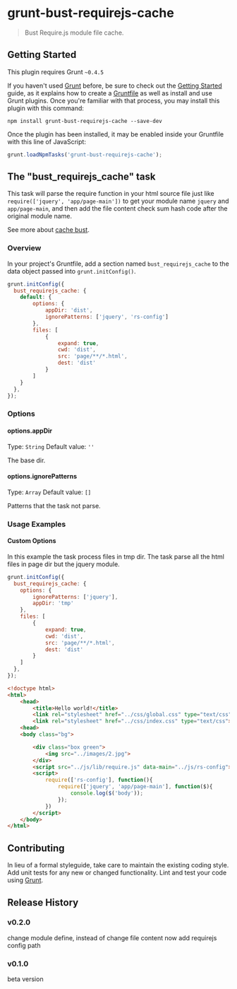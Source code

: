 # grunt-bust-requirejs-cache

> Bust Require.js module file cache.

## Getting Started
This plugin requires Grunt `~0.4.5`

If you haven't used [Grunt](http://gruntjs.com/) before, be sure to check out the [Getting Started](http://gruntjs.com/getting-started) guide, as it explains how to create a [Gruntfile](http://gruntjs.com/sample-gruntfile) as well as install and use Grunt plugins. Once you're familiar with that process, you may install this plugin with this command:

```shell
npm install grunt-bust-requirejs-cache --save-dev
```

Once the plugin has been installed, it may be enabled inside your Gruntfile with this line of JavaScript:

```js
grunt.loadNpmTasks('grunt-bust-requirejs-cache');
```

## The "bust_requirejs_cache" task

This task will parse the require function in your html source file just like `require(['jquery', 'app/page-main'])` to get your module name `jquery` and `app/page-main`, and then add the file content check sum hash code after the original module name.

See more about [cache bust](https://www.google.com.hk/?gws_rd=ssl#q=cache+bust).

### Overview
In your project's Gruntfile, add a section named `bust_requirejs_cache` to the data object passed into `grunt.initConfig()`.

```js
grunt.initConfig({
  bust_requirejs_cache: {
    default: {
        options: {
            appDir: 'dist',
            ignorePatterns: ['jquery', 'rs-config']
        },
        files: [
            {
                expand: true,
                cwd: 'dist',
                src: 'page/**/*.html',
                dest: 'dist'
            }
        ]
    }
  },
});
```

### Options

#### options.appDir
Type: `String`
Default value: `''`

The base dir.

#### options.ignorePatterns
Type: `Array`
Default value: `[]`

Patterns that the task not parse.

### Usage Examples

#### Custom Options
In this example the task process files in tmp dir. The task parse all the html files in page dir but the jquery module.

```js
grunt.initConfig({
  bust_requirejs_cache: {
    options: {
		ignorePatterns: ['jquery'],
		appDir: 'tmp'
	},
    files: [
        {
            expand: true,
            cwd: 'dist',
            src: 'page/**/*.html',
            dest: 'dist'
        }
    ]
  },
});
```
``` html
<!doctype html>
<html>
	<head>
		<title>Hello world!</title>
		<link rel="stylesheet" href="../css/global.css" type="text/css">
		<link rel="stylesheet" href="../css/index.css" type="text/css">
	<head>
	<body class="bg">

		<div class="box green">
			<img src="../images/2.jpg">
		</div>
        <script src="../js/lib/require.js" data-main="../js/rs-config"></script>
		<script>
			require(['rs-config'], function(){
				require(['jquery', 'app/page-main'], function($){
					console.log($('body'));
				});
			})
		</script>
	</body>
</html>
```

## Contributing
In lieu of a formal styleguide, take care to maintain the existing coding style. Add unit tests for any new or changed functionality. Lint and test your code using [Grunt](http://gruntjs.com/).

## Release History
### v0.2.0
change module define, instead of change file content now add requirejs config path

### v0.1.0
beta version
